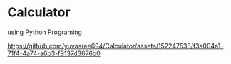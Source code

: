 # Calculator
using Python Programing

https://github.com/yuvasree694/Calculator/assets/152247533/f3a004a1-71f4-4a74-a6b3-f9137d3676b0

